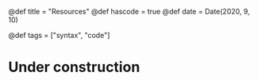 @def title = "Resources"
@def hascode = true
@def date = Date(2020, 9, 10)

@def tags = ["syntax", "code"]

# Under construction
